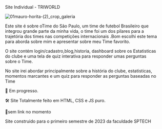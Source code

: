 Site Individual - TRIWORLD 

![01mauro-horita-(2)_crop_galeria](https://github.com/miguelsilvag/TRIWORLD-projetoIndividual/assets/125837411/d736bcd7-8347-471c-844d-a4e55a8894c1)


Este site é sobre oTime do São Paulo, um time de futebol Brasileiro que integrou grande parte da minha vida, o time foi um dos pilares para a trajetória dos times nas competições internacionais .Bom escolhi este tema para aborda sobre mim e apresentar sobre meu Time favorito.


O site contém login/cadastro,blog,historia, dashboard sobre os Estatisticas do clube e uma tela de quiz interativa para responder umas perguntas sobre o Time.

No site irei abordar principalmente sobre a história do clube, estatisticas, momentos marcantes e um quiz para responder as perguntas baseadas no Time

📌 Em progresso.

🛠 Site Totalmente feito em HTML, CSS e JS puro.

🔗sem link no momento 

Site construido para o primeiro semestre de 2023 da faculdade SPTECH
